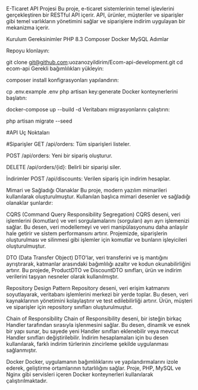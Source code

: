 E-Ticaret API Projesi
Bu proje, e-ticaret sistemlerinin temel işlevlerini gerçekleştiren bir RESTful API içerir. API, ürünler, müşteriler ve siparişler gibi temel varlıkların yönetimini sağlar ve siparişlere indirim uygulayan bir mekanizma içerir.

Kurulum
Gereksinimler
PHP 8.3
Composer
Docker
MySQL
Adımlar


Repoyu klonlayın:

git clone git@github.com:uozanozyildirim/Ecom-api-development.git
cd ecom-api
Gerekli bağımlılıkları yükleyin:

composer install
konfigrasyonları yapılandırın:

cp .env.example .env
php artisan key:generate
Docker konteynerlerini başlatın:

docker-compose up --build -d
Veritabanı migrasyonlarını çalıştırın:


php artisan migrate --seed


#API Uç Noktaları

#Siparişler
GET /api/orders: Tüm siparişleri listeler.

POST /api/orders: Yeni bir sipariş oluşturur.

DELETE /api/orders/{id}: Belirli bir siparişi siler.




İndirimler
POST /api/discounts: Verilen sipariş için indirim hesaplar.




Mimari ve Sağladığı Olanaklar
Bu proje, modern yazılım mimarileri kullanılarak oluşturulmuştur. Kullanılan başlıca mimari desenler ve sağladığı olanaklar şunlardır:

CQRS (Command Query Responsibility Segregation)
CQRS deseni, veri işlemlerini (komutları) ve veri sorgulamalarını (sorguları) ayrı ayrı işlemenizi sağlar. Bu desen, veri modellemeyi ve veri manipülasyonunu daha anlaşılır hale getirir ve sistem performansını artırır. Projemizde, siparişlerin oluşturulması ve silinmesi gibi işlemler için komutlar ve bunların işleyicileri oluşturulmuştur.

DTO (Data Transfer Object)
DTO'lar, veri transferini ve iş mantığını ayrıştırarak, katmanlar arasındaki bağımlılığı azaltır ve kodun okunabilirliğini artırır. Bu projede, ProductDTO ve DiscountDTO sınıfları, ürün ve indirim verilerini taşıyan nesneler olarak kullanılmıştır.

Repository Design Pattern
Repository deseni, veri erişim katmanını soyutlayarak, veritabanı işlemlerini merkezi bir yerde toplar. Bu desen, veri kaynaklarının yönetimini kolaylaştırır ve test edilebilirliği artırır. Ürün, müşteri ve siparişler için repository sınıfları oluşturulmuştur.

Chain of Responsibility
Chain of Responsibility deseni, bir isteğin birkaç Handler tarafından sırasıyla işlenmesini sağlar. Bu desen, dinamik ve esnek bir yapı sunar, bu sayede yeni Handler sınıfları eklenebilir veya mevcut Handler sınıfları değiştirilebilir. İndirim hesaplamaları için bu desen kullanılarak, farklı indirim türlerinin zincirleme şekilde uygulanması sağlanmıştır.

Docker
Docker, uygulamanın bağımlılıklarını ve yapılandırmalarını izole ederek, geliştirme ortamlarının tutarlılığını sağlar. Proje, PHP, MySQL ve Nginx gibi servisleri içeren Docker konteynerleri kullanılarak çalıştırılmaktadır.
